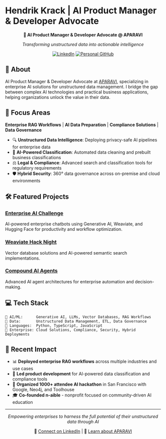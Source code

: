 # Hendrik Krack | AI Product Manager & Developer Advocate

<div align="center">

**🚀 AI Product Manager & Developer Advocate @ APARAVI**

*Transforming unstructured data into actionable intelligence*

[![LinkedIn](https://img.shields.io/badge/LinkedIn-Connect-blue?style=flat-square&logo=linkedin)](https://www.linkedin.com/in/climateadvocateaienthusiast/)
[![Personal GitHub](https://img.shields.io/badge/Personal%20GitHub-Hendrik040-black?style=flat-square&logo=github)](https://github.com/Hendrik040)

</div>

## 🎯 About

AI Product Manager & Developer Advocate at [APARAVI](https://aparavi.com), specializing in enterprise AI solutions for unstructured data management. I bridge the gap between complex AI technologies and practical business applications, helping organizations unlock the value in their data.

## 🏢 Focus Areas

**Enterprise RAG Workflows** | **AI Data Preparation** | **Compliance Solutions** | **Data Governance**

- 🔍 **Unstructured Data Intelligence**: Deploying privacy-safe AI pipelines for enterprise data
- 🤖 **AI-Powered Classification**: Automated data cleaning and prebuilt business classifications  
- ⚖️ **Legal & Compliance**: Advanced search and classification tools for regulatory requirements
- 🛡️ **Hybrid Security**: 360° data governance across on-premise and cloud environments

## 🛠️ Featured Projects

### [Enterprise AI Challenge](https://github.com/HendrikKrack/enterpriseAiChallenge)
AI-powered enterprise chatbots using Generative AI, Weaviate, and Hugging Face for productivity and workflow optimization.

### [Weaviate Hack Night](https://github.com/HendrikKrack/WeviateHackNight) 
Vector database solutions and AI-powered semantic search implementations.

### [Compound AI Agents](https://github.com/HendrikKrack/CompoundAiAgentsHackathon)
Advanced AI agent architectures for enterprise automation and decision-making.

## 💻 Tech Stack

```
🔹 AI/ML:      Generative AI, LLMs, Vector Databases, RAG Workflows
🔹 Data:       Unstructured Data Management, ETL, Data Governance
🔹 Languages:  Python, TypeScript, JavaScript
🔹 Enterprise: Cloud Solutions, Compliance, Security, Hybrid Deployments
```

## 🌟 Recent Impact

- 📊 **Deployed enterprise RAG workflows** across multiple industries and use cases
- 🎯 **Led product development** for AI-powered data classification and compliance tools
- 🚀 **Organized 1000+ attendee AI hackathon** in San Francisco with Google, Neo4j, and Toolhouse
- 🎓 **Co-founded n-aible** - nonprofit focused on community-driven AI education

---

<div align="center">

*Empowering enterprises to harness the full potential of their unstructured data through AI*

📧 [Connect on LinkedIn](https://www.linkedin.com/in/climateadvocateaienthusiast/) | 🏢 [Learn about APARAVI](https://aparavi.com)

</div> 
